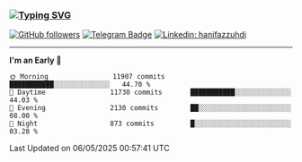 ### [![Typing SVG](https://readme-typing-svg.herokuapp.com?font=lato&size=22&lines=Hi+There+👋)](https://git.io/typing-svg) 

[![GitHub followers](https://img.shields.io/github/followers/hanifazzuhdi?label=Follow&style=social)](https://github.com/hanifazzuhdi/?tab=follow) 
[![Telegram Badge](https://img.shields.io/badge/-hanif0198-blue?style=social&logo=telegram&link=https://www.t.me/hanif0198/)](https://www.t.me/hanif0198/) 
[![Linkedin: hanifazzuhdi](https://img.shields.io/badge/-hanifazzuhdi-blue?style=flat-square&logo=Linkedin&logoColor=white&link=https://www.linkedin.com/in/hanif-az-zuhdi-69688019b/)](https://www.linkedin.com/in/hanif-az-zuhdi-69688019b/) 

<hr/>

<!--START_SECTION:waka-->
**I'm an Early 🐤** 

```text
🌞 Morning                11907 commits       ███████████░░░░░░░░░░░░░░   44.70 % 
🌆 Daytime                11730 commits       ███████████░░░░░░░░░░░░░░   44.03 % 
🌃 Evening                2130 commits        ██░░░░░░░░░░░░░░░░░░░░░░░   08.00 % 
🌙 Night                  873 commits         █░░░░░░░░░░░░░░░░░░░░░░░░   03.28 % 
```



 Last Updated on 06/05/2025 00:57:41 UTC
<!--END_SECTION:waka-->
